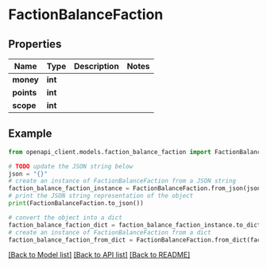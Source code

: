# FactionBalanceFaction


## Properties

Name | Type | Description | Notes
------------ | ------------- | ------------- | -------------
**money** | **int** |  | 
**points** | **int** |  | 
**scope** | **int** |  | 

## Example

```python
from openapi_client.models.faction_balance_faction import FactionBalanceFaction

# TODO update the JSON string below
json = "{}"
# create an instance of FactionBalanceFaction from a JSON string
faction_balance_faction_instance = FactionBalanceFaction.from_json(json)
# print the JSON string representation of the object
print(FactionBalanceFaction.to_json())

# convert the object into a dict
faction_balance_faction_dict = faction_balance_faction_instance.to_dict()
# create an instance of FactionBalanceFaction from a dict
faction_balance_faction_from_dict = FactionBalanceFaction.from_dict(faction_balance_faction_dict)
```
[[Back to Model list]](../README.md#documentation-for-models) [[Back to API list]](../README.md#documentation-for-api-endpoints) [[Back to README]](../README.md)


